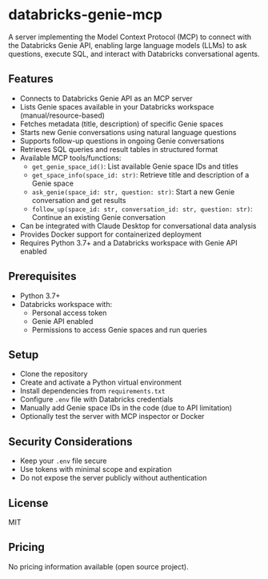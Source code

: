 # databricks-genie-mcp

A server implementing the Model Context Protocol (MCP) to connect with the Databricks Genie API, enabling large language models (LLMs) to ask questions, execute SQL, and interact with Databricks conversational agents.

## Features
- Connects to Databricks Genie API as an MCP server
- Lists Genie spaces available in your Databricks workspace (manual/resource-based)
- Fetches metadata (title, description) of specific Genie spaces
- Starts new Genie conversations using natural language questions
- Supports follow-up questions in ongoing Genie conversations
- Retrieves SQL queries and result tables in structured format
- Available MCP tools/functions:
  - `get_genie_space_id()`: List available Genie space IDs and titles
  - `get_space_info(space_id: str)`: Retrieve title and description of a Genie space
  - `ask_genie(space_id: str, question: str)`: Start a new Genie conversation and get results
  - `follow_up(space_id: str, conversation_id: str, question: str)`: Continue an existing Genie conversation
- Can be integrated with Claude Desktop for conversational data analysis
- Provides Docker support for containerized deployment
- Requires Python 3.7+ and a Databricks workspace with Genie API enabled

## Prerequisites
- Python 3.7+
- Databricks workspace with:
  - Personal access token
  - Genie API enabled
  - Permissions to access Genie spaces and run queries

## Setup
- Clone the repository
- Create and activate a Python virtual environment
- Install dependencies from `requirements.txt`
- Configure `.env` file with Databricks credentials
- Manually add Genie space IDs in the code (due to API limitation)
- Optionally test the server with MCP inspector or Docker

## Security Considerations
- Keep your `.env` file secure
- Use tokens with minimal scope and expiration
- Do not expose the server publicly without authentication

## License
MIT

## Pricing
No pricing information available (open source project).